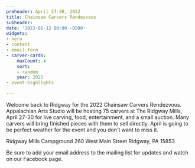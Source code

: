 ```yaml
---
preheader: April 27-30, 2022
title: Chainsaw Carvers Rendezvous
subheader: 
date: '2022-02-12 00:00 -0500'
widgets:
- hero
- content
- email-form
- carver-cards:
    maxCount: 4
    sort:
    - random
    year: 2022
- event-highlights

---
```

Welcome back to Ridgway for the 2022 Chainsaw Carvers Rendezvous. Appalachian Arts Studio will be hosting 75 carvers at The Ridgway Mills, April 27-30 for live carving, food, entertainment, and a small auction. Many carvers will bring finished pieces with them to sell directly. April is going to be perfect weather for the event and you don't want to miss it.

Ridgway Mills Campground
260 West Main Street
Ridgway, PA 15853 

Be sure to add your email address to the mailing list for updates and watch on our Facebook page.